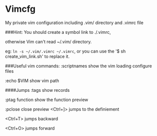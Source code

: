 Vimcfg
======

My private vim configuration including .vim/ directory and .vimrc file

###Hint: 
You should create a symbol link to ./.vimrc,</p> 
otherwise Vim can't read ~/.vim/ directory.</p>

eg: `ln -s ~/.vim/.vimrc ~/.vimrc`, or you can use the '$ sh create_vim_link.sh' to replace it. 

###Useful vim commands:
:scriptnames  show the vim loading configure files</p>
:echo $VIM    show vim path</p>

####Jumps
:tags show records</p>
:ptag function show the function preview</p>
:pclose close preview
<Ctrl+]> jumps to the definiement</p>
<Ctrl+T> jumps backward</p>
<Ctrl+O> jumps forward</p>

